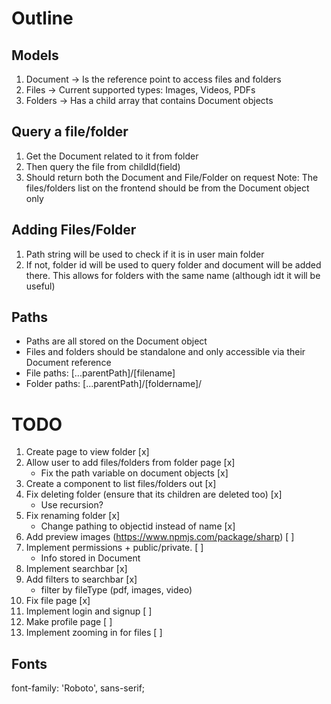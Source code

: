 # Outline

## Models

1. Document -> Is the reference point to access files and folders
2. Files -> Current supported types: Images, Videos, PDFs
3. Folders -> Has a child array that contains Document objects

## Query a file/folder

1. Get the Document related to it from folder
2. Then query the file from childId(field)
3. Should return both the Document and File/Folder on request
   Note: The files/folders list on the frontend should be from the Document object only

## Adding Files/Folder

1. Path string will be used to check if it is in user main folder
2. If not, folder id will be used to query folder and document will be added there.
   This allows for folders with the same name (although idt it will be useful)

## Paths

- Paths are all stored on the Document object
- Files and folders should be standalone and only accessible via their Document reference
- File paths: [...parentPath]/[filename]
- Folder paths: [...parentPath]/[foldername]/

# TODO

1. Create page to view folder [x]
2. Allow user to add files/folders from folder page [x]
   - Fix the path variable on document objects [x]
3. Create a component to list files/folders out [x]
4. Fix deleting folder (ensure that its children are deleted too) [x]
   - Use recursion?
5. Fix renaming folder [x]
   - Change pathing to objectid instead of name [x]
6. Add preview images (https://www.npmjs.com/package/sharp) [ ]
7. Implement permissions + public/private. [ ]
   - Info stored in Document
8. Implement searchbar [x]
9. Add filters to searchbar [x]
   - filter by fileType (pdf, images, video)
10. Fix file page [x]
11. Implement login and signup [ ]
12. Make profile page [ ]
13. Implement zooming in for files [ ]

## Fonts

font-family: 'Roboto', sans-serif;
